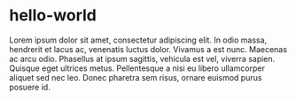 # hello-world

Lorem ipsum dolor sit amet, consectetur adipiscing elit. In odio massa, hendrerit et lacus ac, venenatis luctus dolor. Vivamus a est nunc. Maecenas ac arcu odio. Phasellus at ipsum sagittis, vehicula est vel, viverra sapien. Quisque eget ultrices metus. Pellentesque a nisi eu libero ullamcorper aliquet sed nec leo. Donec pharetra sem risus, ornare euismod purus posuere id. 
